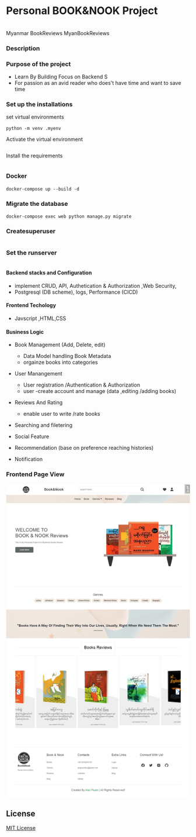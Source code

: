 # Personal BOOK&NOOK Project

<br> Myanmar BookReviews MyanBookReviews

### Description

### Purpose of the project

- Learn By Building Focus on Backend S
- For passion as an avid reader who does't have time and want to save time

### Set up the installations

set virtual environments

```
python -m venv .myenv
```

Activate the virtual environment

```source .myenv/bin/activate

```

Install the requirements

```pip install -r requirements.txt

```

### Docker

```
docker-compose up --build -d
```

### Migrate the database

```
docker-compose exec web python manage.py migrate

```

### Createsuperuser

```docker-compose exec web python manage.py createsuperuser

```

### Set the runserver

```docker-compose exec web python manage.py runserver 0.0.0.0:8001

```

#### Backend stacks and Configuration

- implement CRUD, API, Authetication & Authorization ,Web Security,
- Postgresql (DB scheme), logs, Performance (CICD)

#### Frontend Techology

- Javscript ,HTML,CSS

#### Business Logic

- Book Management (Add, Delete, edit)

  - Data Model handling Book Metadata
  - orgainze books into categories

- User Manangement

  - User registration /Authentication & Authorization
  - user -create account and manage (data ,editing /adding books)

- Reviews And Rating
  - enable user to write /rate books
- Searching and filetering

- Social Feature
- Recommendation (base on preference reaching histories)
- Notification

### Frontend Page View

![HomepageView](static/images/HomepageView.jpeg)

## License

[MIT License](LICENSE)
